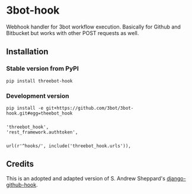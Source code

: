 # 3bot-hook

Webhook handler for 3bot workflow execution. Basically for Github and Bitbucket but works with other POST requests as well.


## Installation 

### Stable version from PyPI

	pip install threebot-hook

### Development version
 
	pip install -e git+https://github.com/3bot/3bot-hook.git#egg=theebot_hook

###	

    'threebot_hook',
    'rest_framework.authtoken',
###
	
    url(r'^hooks/', include('threebot_hook.urls')),
	


## Credits

This is an adopted and adapted version of S. Andrew Sheppard's [django-github-hook](https://github.com/sheppard/django-github-hook).
